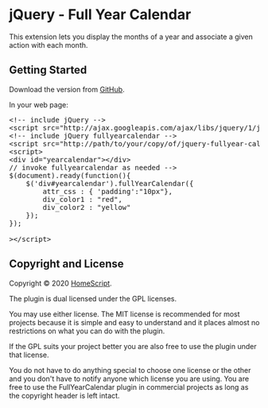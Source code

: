 # jQuery - Full Year Calendar

This extension lets you display the months of a year and associate a given action with each month.
## Getting Started
Download the version from [GitHub].

In your web page:

<pre>
&lt;!-- include jQuery -->
&lt;script src="http://ajax.googleapis.com/ajax/libs/jquery/1/jquery.js">&lt;/script>
&lt;!-- include jQuery fullyearcalendar -->
&lt;script src="http://path/to/your/copy/of/jquery-fullyear-calendar.js">&lt;/script>
&lt;script>
&lt;div id="yearcalendar">&lt;/div>
// invoke fullyearcalendar as needed -->
$(document).ready(function(){
    $('div#yearcalendar').fullYearCalendar({
        attr_css : { 'padding':"10px"},
        div_color1 : "red",
        div_color2 : "yellow"
    });
});

>&lt;/script>
</pre>

[GitHub]: https://github.com/homescriptone/jquery-fullyear-calendar/archive/master.zip

## Copyright and License
Copyright &copy; 2020 [HomeScript].

[HomeScript]:https://homescriptone.com?referrer=https://github.com/homescriptone/jquery-fullyear-calendar

The plugin is dual licensed under the GPL licenses.

You may use either license.  The MIT license is recommended for most projects because it is simple and easy to understand and it places almost no restrictions on what you can do with the plugin.

If the GPL suits your project better you are also free to use the plugin under that license.

You do not have to do anything special to choose one license or the other and you don't have to notify anyone which license you are using. You are free to use the FullYearCalendar plugin in commercial projects as long as the copyright header is left intact.
